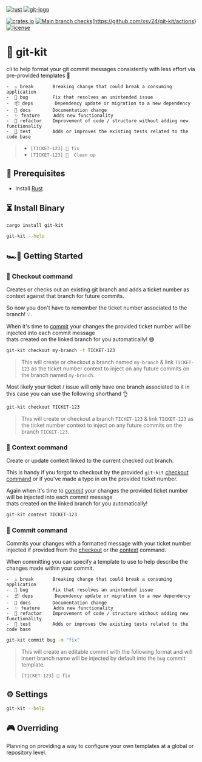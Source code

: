 [![rust](https://img.shields.io/badge/rust-161923?style=for-the-badge&logo=rust&logoColor=white)](https://www.rust-lang.org/)
[![git-logo](https://img.shields.io/badge/git-F05032?style=for-the-badge&logo=git&logoColor=white)](https://git-scm.com/)

[![crates.io](https://img.shields.io/crates/v/git-kit?label=%F0%9F%93%A6%20git-kit&style=flat-square)](https://crates.io/crates/git-kit)
[![Main branch checks](https://img.shields.io/github/workflow/status/xsv24/git-kit/Commit%20CI?label=%F0%9F%91%8C%20checks&style=flat-square)](https://github.com/xsv24/git-kit/actions)(https://github.com/xsv24/git-kit/actions)
[![license](https://img.shields.io/github/license/xsv24/git-kit?color=blue&style=flat-square&logo=)](./LICENSE)

# 🧰 git-kit

cli to help format your git commit messages consistently with less effort via pre-provided templates 🤩

```text
-  ⚠️ break       Breaking change that could break a consuming application
-  🐛 bug         Fix that resolves an unintended issue
-  📦 deps        Dependency update or migration to a new dependency
-  📖 docs        Documentation change
-  ✨ feature     Adds new functionality
-  🧹 refactor    Improvement of code / structure without adding new functionality
-  🧪 test        Adds or improves the existing tests related to the code base
```

> - `[TICKET-123] 🐛 fix`
> - `[TICKET-123] 🧹  Clean up`

## 🥽 Prerequisites

- Install [Rust](https://www.rust-lang.org/tools/install)

## ⏳ Install Binary

```bash
cargo install git-kit
```

```bash
git-kit --help
```

## 🏎️💨 Getting Started

### 🛂 Checkout command

Creates or checks out an existing git branch and adds a ticket number as context against that branch for future commits.

So now you don't have to remember the ticket number associated to the branch! 💡.

When it's time to [commit](#commit-command) your changes the provided ticket number will be injected into each commit message </br>
thats created on the linked branch for you automatically! 😄

```bash
git-kit checkout my-branch -t TICKET-123
```
> This will create or checkout a branch named `my-branch` & link `TICKET-123` as the ticket number context to inject on any future commits on the branch named `my-branch`.

Most likely your ticket / issue will only have one branch associated to it in this case you can use the following shorthand 👌

```bash
git-kit checkout TICKET-123
```
> This will create or checkout a branch `TICKET-123` & link `TICKET-123` as the ticket number context to inject on any future commits on the branch `TICKET-123`.

### 🛂 Context command

Create or update context linked to the current checked out branch.

This is handy if you forgot to checkout by the provided `git-kit` [checkout command](#checkout-command) or if you've made a typo
in on the provided ticket number.

Again when it's time to [commit](#commit-command) your changes the provided ticket number will be injected into each commit message </br>
thats created on the linked branch for you automatically! 

```bash
git-kit context TICKET-123
```

### 🛃 Commit command

Commits your changes with a formatted message with your ticket number injected if provided from the [checkout](#checkout-command) or the [context](#context-command) command.

When committing you can specify a template to use to help describe the changes made within your commit.

```text
-  ⚠️ break       Breaking change that could break a consuming application
-  🐛 bug         Fix that resolves an unintended issue
-  📦 deps        Dependency update or migration to a new dependency
-  📖 docs        Documentation change
-  ✨ feature     Adds new functionality
-  🧹 refactor    Improvement of code / structure without adding new functionality
-  🧪 test        Adds or improves the existing tests related to the code base
```

```bash
git-kit commit bug -m "fix"
```
> This will create an editable commit with the following format and will insert branch name will be injected by default into the `bug` commit template.
>
> `[TICKET-123] 🐛 fix`


## ⚙️ Settings 

```bash
git-kit --help
```

## 🎮 Overriding

Planning on providing a way to configure your own templates at a global or repository level.

